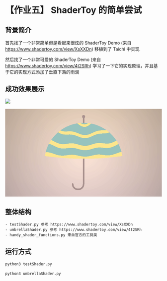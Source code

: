 # 【作业五】 ShaderToy 的简单尝试

## 背景简介

首先找了一个非常简单但是看起来很炫的 ShaderToy Demo (来自 https://www.shadertoy.com/view/XsXXDn) 移植到了 Taichi 中实现

然后找了一个非常可爱的 ShaderToy Demo (来自 https://www.shadertoy.com/view/4t2SRh) 学习了一下它的实现原理，并且基于它的实现方式添加了垂直下落的雨滴

## 成功效果展示

![](../result/shaderTest.gif)

![](../result/umbrellar.gif)

## 整体结构

```
- testShader.py 参考 https://www.shadertoy.com/view/XsXXDn
- umbrellaShader.py 参考 https://www.shadertoy.com/view/4t2SRh
- handy_shader_functions.py 来自官方的工具类
```

## 运行方式

`python3 testShader.py`

`python3 umbrellaShader.py`